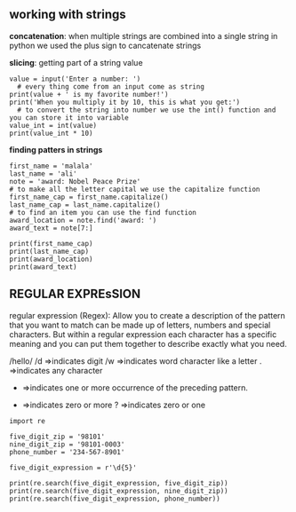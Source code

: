 ## working with strings

**concatenation**:  when multiple strings are combined into a single string
in python we used the plus sign to cancatenate strings

**slicing**: getting part of a string value

```
value = input('Enter a number: ')
  # every thing come from an input come as string
print(value + ' is my favorite number!')
print('When you multiply it by 10, this is what you get:')
  # to convert the string into number we use the int() function and you can store it into variable
value_int = int(value)
print(value_int * 10)
```
**finding patters in strings**
```
first_name = 'malala'
last_name = 'ali'
note = 'award: Nobel Peace Prize'
# to make all the letter capital we use the capitalize function
first_name_cap = first_name.capitalize()
last_name_cap = last_name.capitalize()
# to find an item you can use the find function
award_location = note.find('award: ')
award_text = note[7:]

print(first_name_cap)
print(last_name_cap)
print(award_location)
print(award_text)
```

## REGULAR EXPREsSION

regular expression (Regex): Allow you to create a description of the pattern that you want to match
can be made up of letters, numbers and special characters. 
But within a regular expression each character has a specific meaning 
and you can put them together to describe exactly what you need.

/hello/
/d  =>indicates  digit 
/w  =>indicates  word character like a letter
.   =>indicates  any character
+   =>indicates one or more occurrence of the preceding pattern. 
*   =>indicates zero or more 
?   =>indicates zero or one


```
import re

five_digit_zip = '98101'
nine_digit_zip = '98101-0003'
phone_number = '234-567-8901'

five_digit_expression = r'\d{5}'

print(re.search(five_digit_expression, five_digit_zip))
print(re.search(five_digit_expression, nine_digit_zip))
print(re.search(five_digit_expression, phone_number))
```